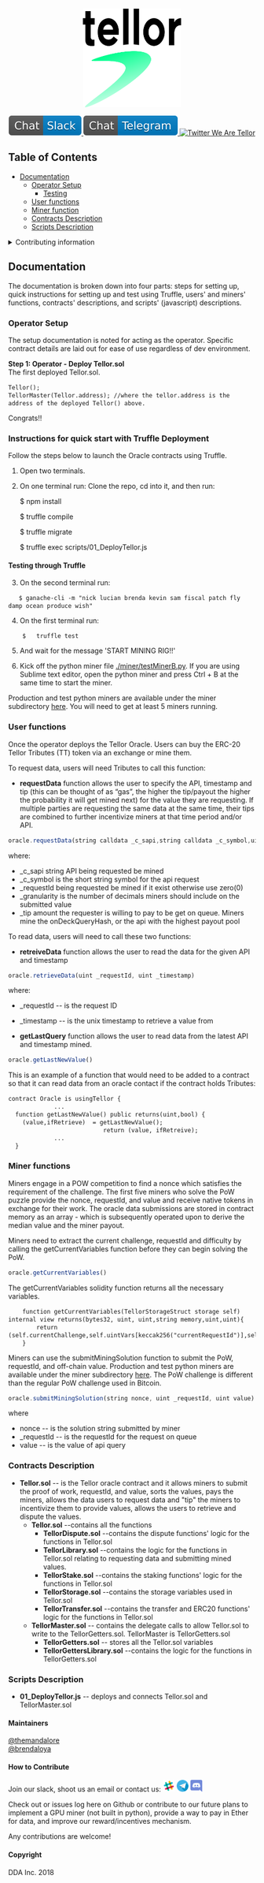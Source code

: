 <p align="center">
  <a href='https://www.tellor.io/'>
    <img src= './public/Tellor.png' width="200" height="200" alt='tellor.io' />
  </a>
</p>

<p align="center">
  <a href='https://deriveth.slack.com/'>
    <img src= ./public/Chat-Slack-blue.svg alt='Slack' />
  </a>
  <a href='https://t.me/tellor'>
    <img src= ./public/Chat-Telegram-blue.svg alt='Telegram Tellor' />
  </a>
  <a href='https://twitter.com/WeAreTellor'>
    <img src= 'https://img.shields.io/twitter/url/http/shields.io.svg?style=social' alt='Twitter We Are Tellor' />
  </a> 
</p>

## Table of Contents
*  [Documentation](#Documentation)
    * [Operator Setup](#operator-setup)
      * [Testing](#testing)
    * [User functions](#user-fx)
    * [Miner function](#miner-fx)
    * [Contracts Description](#Contracts-Description)
    * [Scripts Description](#Scripts-Description)

 <details><summary>Contributing information</summary>

   * [Maintainers](#Maintainers)
   * [How to Contribute](#how2contribute)
   * [Copyright](#copyright)
 </details>

## Documentation <a name="Documentation"> </a>  
The documentation is broken down into four parts: steps for setting up, quick instructions for setting up and test using Truffle, users' and miners' functions, contracts' descriptions, and scripts' (javascript) descriptions.


### Operator Setup <a name="operator-setup"> </a>  
The setup documentation is noted for acting as the operator. Specific contract details are laid out for ease of use regardless of dev environment. 

**Step 1: Operator - Deploy Tellor.sol**  
The first deployed Tellor.sol.

```solidity
Tellor();
TellorMaster(Tellor.address); //where the tellor.address is the address of the deployed Tellor() above.
```
Congrats!!

<!---

  $ npm install tellor

On contracts use “is usingTellor” to access these functions: requestData, retreiveData,  getLastQuery.
-->

### Instructions for quick start with Truffle Deployment <a name="Quick-Deployment"> </a> 
Follow the steps below to launch the Oracle contracts using Truffle. 

1. Open two terminals.

2. On one terminal run:
    Clone the repo, cd into it, and then run:

    $ npm install

    $ truffle compile

    $ truffle migrate

    $ truffle exec scripts/01_DeployTellor.js

#### Testing through Truffle<a name="testing"> </a>

3. On the second terminal run:
```solidity
   $ ganache-cli -m "nick lucian brenda kevin sam fiscal patch fly damp ocean produce wish"
```
4. On the first terminal run: 
```solidity
    $   truffle test
```
5. And wait for the message 'START MINING RIG!!'

6. Kick off the python miner file [./miner/testMinerB.py](./miner/testMinerB.py). If you are using Sublime text editor, open the python miner and press Ctrl + B at the same time to start the miner.

Production and test python miners are available under the miner subdirectory [here](./miner/). You will need to get at least 5 miners running.

### User functions <a name="user-fx"> </a>  
Once the operator deploys the Tellor Oracle. Users can buy the ERC-20 Tellor Tributes (TT) token via an exchange or mine them.

To request data, users will need Tributes to call this function:
* <b>requestData</b> function allows the user to specify the API, timestamp and tip (this can be thought of as “gas”, the higher the tip/payout the higher the probability it will get mined next) for the value they are requesting.  If multiple parties are requesting the same data at the same time, their tips are combined to further incentivize miners at that time period and/or API. 

```javascript
oracle.requestData(string calldata _c_sapi,string calldata _c_symbol,uint _requestId,uint _granularity, uint _tip)
```
where:
   * \_c_sapi string API being requested be mined
   * \_c_symbol is the short string symbol for the api request
   * \_requestId being requested be mined if it exist otherwise use zero(0)
   * \_granularity is the number of decimals miners should include on the submitted value
   * \_tip amount the requester is willing to pay to be get on queue. Miners mine the onDeckQueryHash, or the api with the highest payout pool


To read data, users will need to call these two functions: 
* <b>retreiveData</b> function allows the user to read the data for the given API and timestamp
```javascript
oracle.retrieveData(uint _requestId, uint _timestamp)
```
where:
  * \_requestId -- is the request ID
  * \_timestamp -- is the unix timestamp to retrieve a value from

* <b>getLastQuery</b> function allows the user to read data from the latest API and timestamp mined. 
```javascript
oracle.getLastNewValue()
```

This is an example of a function that would need to be added to a contract so that it can read data from an oracle contact if the contract holds Tributes:
```Solidity
contract Oracle is usingTellor {
             ...
  function getLastNewValue() public returns(uint,bool) {
    (value,ifRetrieve)  = getLastNewValue();
                           return (value, ifRetreive);
             ...
  }
```
### Miner functions <a name="miner-fx"> </a>  
Miners engage in a POW competition to find a nonce which satisfies the requirement of the challenge.  The first five miners who solve the PoW puzzle provide the nonce, requestId, and value and receive native tokens in exchange for their work.  The oracle data submissions are stored in contract memory as an array - which is subsequently operated upon to derive the median value and the miner payout. 

Miners need to extract the current challenge, requestId and difficulty by calling the getCurrentVariables function before they can begin solving the PoW.

```javascript
oracle.getCurrentVariables()
```

The getCurrentVariables solidity function returns all the necessary variables. 
```solidity
    function getCurrentVariables(TellorStorageStruct storage self) internal view returns(bytes32, uint, uint,string memory,uint,uint){    
        return (self.currentChallenge,self.uintVars[keccak256("currentRequestId")],self.uintVars[keccak256("difficulty")],self.requestDetails[self.uintVars[keccak256("currentRequestId")]].queryString,self.requestDetails[self.uintVars[keccak256("currentRequestId")]].apiUintVars[keccak256("granularity")],self.requestDetails[self.uintVars[keccak256("currentRequestId")]].apiUintVars[keccak256("totalTip")]);
    }
```

Miners can use the submitMiningSolution function to submit the PoW, requestId, and off-chain value. Production and test python miners are available under the miner subdirectory [here](./miner/).  The PoW challenge is different than the regular PoW challenge used in Bitcoin. 

```javascript
oracle.submitMiningSolution(string nonce, uint _requestId, uint value)
```
where 
  * nonce -- is the solution string submitted by miner
  * \_requestId -- is the requestId for the request on queue
  * value -- is the value of api query


### Contracts Description <a name="Contracts-Description"> </a>
* <b>Tellor.sol</b> -- is the Tellor oracle contract and it allows miners to submit the proof of work, requestId, and value, sorts the values, pays the miners, allows the data users to request data and "tip" the miners to incentivize them to provide values, allows the users to retrieve and dispute the values.
    * <b>Tellor.sol</b> --contains all the functions
       * <b>TellorDispute.sol</b> --contains the dispute functions' logic for the functions in Tellor.sol
       * <b>TellorLibrary.sol</b> --contains the logic for the functions in Tellor.sol relating to requesting data and submitting mined values.
       * <b>TellorStake.sol</b> --contains the staking functions' logic for the functions in Tellor.sol
       * <b>TellorStorage.sol</b> --contains the storage variables used in Tellor.sol
       * <b>TellorTransfer.sol</b> --contains the transfer and ERC20 functions' logic for the functions in Tellor.sol
    * <b>TellorMaster.sol</b> -- contains the delegate calls to allow Tellor.sol to write to the TellorGetters.sol. TellorMaster is TellorGetters.sol
       * <b>TellorGetters.sol</b> -- stores all the Tellor.sol variables 
       * <b>TellorGettersLibrary.sol</b> --contains the logic for the functions in TellorGetters.sol


### Scripts Description <a name="Scripts-Description"> </a>

* <b>01_DeployTellor.js</b> -- deploys and connects Tellor.sol and TellorMaster.sol


#### Maintainers <a name="maintainers"> </a> 
[@themandalore](https://github.com/themandalore)
<br>
[@brendaloya](https://github.com/brendaloya) 


#### How to Contribute<a name="how2contribute"> </a>  
Join our slack, shoot us an email or contact us: [<img src="./public/slack.png" width="24" height="24">](https://deriveth.slack.com/)
[<img src="./public/telegram.png" width="24" height="24">](https://t.me/ddaorg)
[<img src="./public/discord.png" width="24" height="24">](https://discordapp.com/invite/xtsdpbS)

Check out or issues log here on Github or contribute to our future plans to implement a GPU miner (not built in python), provide a way to pay in Ether for data, and improve our reward/incentives mechanism. 

Any contributions are welcome!

#### Copyright

DDA Inc. 2018